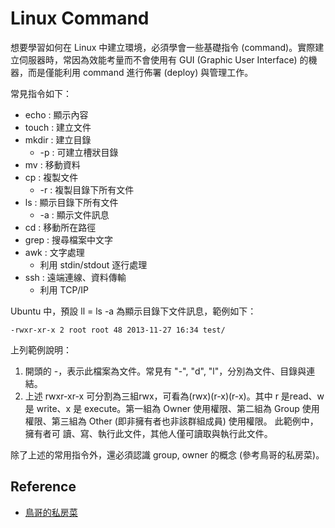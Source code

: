 # Linux Command

想要學習如何在 Linux 中建立環境，必須學會一些基礎指令 \(command\)。實際建立伺服器時，常因為效能考量而不會使用有 GUI \(Graphic User Interface\) 的機器，而是僅能利用 command 進行佈署 \(deploy\) 與管理工作。

常見指令如下：

* echo : 顯示內容
* touch : 建立文件
* mkdir : 建立目錄
  * -p : 可建立槽狀目錄
* mv : 移動資料
* cp : 複製文件
  * -r : 複製目錄下所有文件
* ls : 顯示目錄下所有文件
  * -a : 顯示文件訊息
* cd : 移動所在路徑
* grep : 搜尋檔案中文字
* awk : 文字處理
  * 利用 stdin/stdout 逐行處理
* ssh : 遠端連線、資料傳輸
  * 利用 TCP/IP

Ubuntu 中，預設 ll = ls -a 為顯示目錄下文件訊息，範例如下：

```text
-rwxr-xr-x 2 root root 48 2013-11-27 16:34 test/
```

上列範例說明：

1. 開頭的 -，表示此檔案為文件。常見有 "-", "d", "l"，分別為文件、目錄與連結。
2. 上述 rwxr-xr-x 可分割為三組rwx，可看為\(rwx\)\(r-x\)\(r-x\)。其中 r 是read、w 是 write、x 是 execute。第一組為  Owner 使用權限、第二組為 Group 使用權限、第三組為 Other \(即非擁有者也非該群組成員\) 使用權限。 此範例中，擁有者可 讀、寫、執行此文件，其他人僅可讀取與執行此文件。

除了上述的常用指令外，還必須認識 group, owner 的概念 \(參考鳥哥的私房菜\)。



## Reference

* [鳥哥的私房菜](http://linux.vbird.org/linux_basic/0210filepermission.php)

